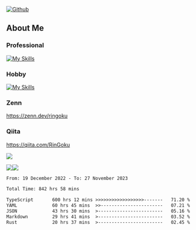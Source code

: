 [![Github](https://img.shields.io/github/followers/skyt-a?label=Follow&style=social)](https://github.com/skyt-a)

## About Me
### Professional
[![My Skills](https://skillicons.dev/icons?i=react,ts,js,nodejs,java,graphql,firebase,githubactions&theme=light)](https://skillicons.dev)
### Hobby
[![My Skills](https://skillicons.dev/icons?i=unity,rust,py&theme=light)](https://skillicons.dev)

### Zenn
https://zenn.dev/ringoku
### Qiita
https://qiita.com/RinGoku


![](https://github-profile-summary-cards.vercel.app/api/cards/profile-details?username=skyt-a&theme=default)

![](https://github-profile-summary-cards.vercel.app/api/cards/repos-per-language?username=skyt-a&theme=default)![](https://github-profile-summary-cards.vercel.app/api/cards/stats?username=RinGoku&theme=default)

<!--START_SECTION:waka-->

```txt
From: 19 December 2022 - To: 27 November 2023

Total Time: 842 hrs 58 mins

TypeScript       600 hrs 12 mins >>>>>>>>>>>>>>>>>>-------   71.20 %
YAML             60 hrs 45 mins  >>-----------------------   07.21 %
JSON             43 hrs 30 mins  >------------------------   05.16 %
Markdown         29 hrs 41 mins  >------------------------   03.52 %
Rust             20 hrs 37 mins  >------------------------   02.45 %
```

<!--END_SECTION:waka-->
